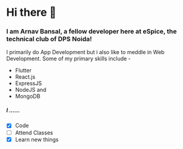 # Hi there 👋

### I am Arnav Bansal, a fellow developer here at eSpice, the technical club of DPS Noida!

I primarily do App Development but i also like to meddle in Web Development. Some of my primary skills include -

- Flutter
- React.js
- ExpressJS
- NodeJS and
- MongoDB
 
 ##### I ......
 
 - [x] Code
 - [ ] Attend Classes
 - [x] Learn new things

<!--
**tperm94/tperm94** is a ✨ _special_ ✨ repository because its `README.md` (this file) appears on your GitHub profile.

Here are some ideas to get you started:

- 🔭 I’m currently working on ...
- 🌱 I’m currently learning ...
- 👯 I’m looking to collaborate on ...
- 🤔 I’m looking for help with ...
- 💬 Ask me about ...
- 📫 How to reach me: ...
- 😄 Pronouns: ...
- ⚡ Fun fact: ...
-->
